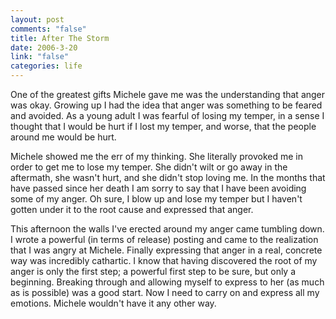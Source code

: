 ```yaml
--- 
layout: post
comments: "false"
title: After The Storm
date: 2006-3-20
link: "false"
categories: life
---
```

One of the greatest gifts Michele gave me was the understanding that anger was okay. Growing up I had the idea that anger was something to be feared and avoided. As a young adult I was fearful of losing my temper, in a sense I thought that I would be hurt if I lost my temper, and worse, that the people around me would be hurt.

Michele showed me the err of my thinking. She literally provoked me in order to get me to lose my temper. She didn't wilt or go away in the aftermath, she wasn't hurt, and she didn't stop loving me. In the months that have passed since her death I am sorry to say that I have been avoiding some of my anger. Oh sure, I blow up and lose my temper but I haven't gotten under it to the root cause and expressed that anger.

This afternoon the walls I've erected around my anger came tumbling down. I wrote a powerful (in terms of release) posting and came to the realization that I was angry at Michele. Finally expressing that anger in a real, concrete way was incredibly cathartic. I know that having discovered the root of my anger is only the first step; a powerful first step to be sure, but only a beginning. Breaking through and allowing myself to express to her (as much as is possible) was a good start. Now I need to carry on and express all my emotions. Michele wouldn't have it any other way.
